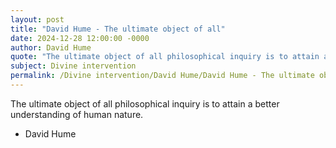 ```yaml
---
layout: post
title: "David Hume - The ultimate object of all"
date: 2024-12-28 12:00:00 -0000
author: David Hume
quote: "The ultimate object of all philosophical inquiry is to attain a better understanding of human nature."
subject: Divine intervention
permalink: /Divine intervention/David Hume/David Hume - The ultimate object of all
---
```


The ultimate object of all philosophical inquiry is to attain a better understanding of human nature.

- David Hume
